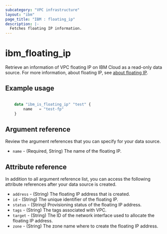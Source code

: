 ```yaml
---
subcategory: "VPC infrastructure"
layout: "ibm"
page_title: "IBM : floating_ip"
description: |-
  Fetches floating IP information.
---
```


# ibm_floating_ip

Retrieve an information of VPC floating IP on IBM Cloud as a read-only data source. For more information, about floating IP, see [about floating IP](https://cloud.ibm.com/docs/vpc?topic=vpc-creating-a-vpc-using-the-rest-apis#create-floating-ip-api-tutorial).

## Example usage

```terraform

    data "ibm_is_floating_ip" "test" {
        name   = "test-fp"
    }

```

## Argument reference
Review the argument references that you can specify for your data source. 

- `name` - (Required, String) The name of the floating IP.

## Attribute reference
In addition to all argument reference list, you can access the following attribute references after your data source is created. 

- `address` - (String) The floating IP address that is created.
- `id` - (String) The unique identifier of the floating IP.
- `status` - (String) Provisioning status of the floating IP address.
- `tags` - (String) The tags associated with VPC.
- `target` - (String) The ID of the network interface used to allocate the floating IP address.
- `zone` - (String) The zone name where to create the floating IP address.
